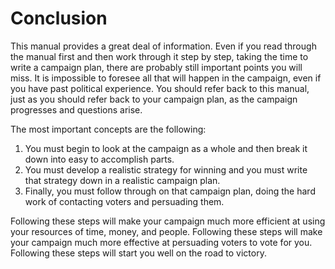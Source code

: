 # Conclusion
This manual provides a great deal of information.
Even if you read through the manual first and then work through it step by step, taking the time to write a campaign plan, there are probably still important points you will miss.
It is impossible to foresee all that will happen in the campaign, even if you have past political experience.
You should refer back to this manual, just as you should refer back to your campaign plan, as the campaign progresses and questions arise.

The most important concepts are the following:
1. You must begin to look at the campaign as a whole and then break it down into easy to accomplish parts.
2. You must develop a realistic strategy for winning and you must write that strategy down in a realistic campaign plan.
3. Finally, you must follow through on that campaign plan, doing the hard work of contacting voters and persuading them.

Following these steps will make your campaign much more efficient at using your resources of time, money, and people.
Following these steps will make your campaign much more effective at persuading voters to vote for you.
Following these steps will start you well on the road to victory.
